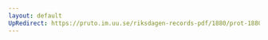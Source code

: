 ```yaml
---
layout: default
UpRedirect: https://pruto.im.uu.se/riksdagen-records-pdf/1880/prot-1880--fk--002.pdf
---
```

